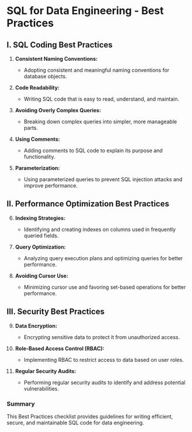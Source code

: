 # SQL for Data Engineering - Best Practices

## I. SQL Coding Best Practices

1. **Consistent Naming Conventions:**
   - Adopting consistent and meaningful naming conventions for database objects.

2. **Code Readability:**
   - Writing SQL code that is easy to read, understand, and maintain.

3. **Avoiding Overly Complex Queries:**
   - Breaking down complex queries into simpler, more manageable parts.

4. **Using Comments:**
   - Adding comments to SQL code to explain its purpose and functionality.

5. **Parameterization:**
   - Using parameterized queries to prevent SQL injection attacks and improve performance.

## II. Performance Optimization Best Practices

6. **Indexing Strategies:**
   - Identifying and creating indexes on columns used in frequently queried fields.

7. **Query Optimization:**
   - Analyzing query execution plans and optimizing queries for better performance.

8. **Avoiding Cursor Use:**
   - Minimizing cursor use and favoring set-based operations for better performance.

## III. Security Best Practices

9. **Data Encryption:**
    - Encrypting sensitive data to protect it from unauthorized access.

10. **Role-Based Access Control (RBAC):**
    - Implementing RBAC to restrict access to data based on user roles.

11. **Regular Security Audits:**
    - Performing regular security audits to identify and address potential vulnerabilities.

### Summary

This Best Practices checklist provides guidelines for writing efficient, secure, and maintainable SQL code for data engineering.
